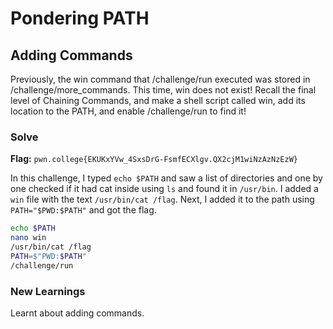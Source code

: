 # Pondering PATH

## Adding Commands
Previously, the win command that /challenge/run executed was stored in /challenge/more_commands. This time, win does not exist! Recall the final level of Chaining Commands, and make a shell script called win, add its location to the PATH, and enable /challenge/run to find it!

### Solve
**Flag:** `pwn.college{EKUKxYVw_4SxsDrG-FsmfECXlgv.QX2cjM1wiNzAzNzEzW}`

In this challenge, I typed ```echo $PATH``` and saw a list of directories and one by one checked if it had cat inside using ```ls``` and found it in ```/usr/bin```. I added a ```win``` file with the text ```/usr/bin/cat /flag```. Next, I added it to the path using ```PATH="$PWD:$PATH"``` and got the flag.

```bash
echo $PATH
nano win
/usr/bin/cat /flag
PATH=$"PWD:$PATH"
/challenge/run
```

### New Learnings
Learnt about adding commands.
